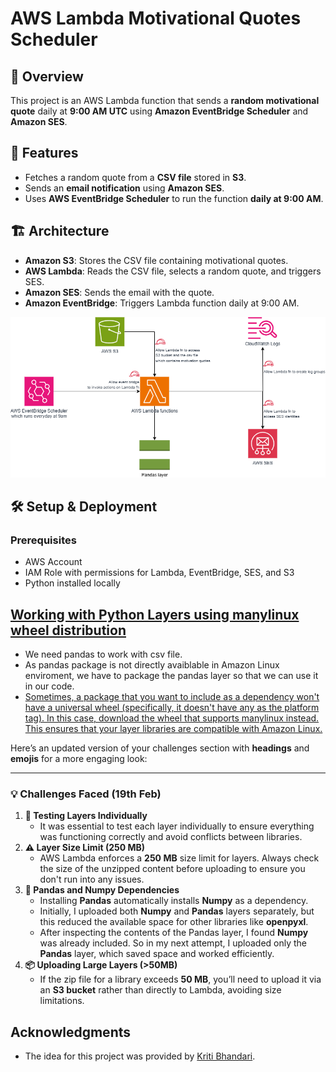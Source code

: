 # AWS Lambda Motivational Quotes Scheduler

## 📌 Overview
This project is an AWS Lambda function that sends a **random motivational quote** daily at **9:00 AM UTC** using **Amazon EventBridge Scheduler** and **Amazon SES**.

## 🚀 Features
- Fetches a random quote from a **CSV file** stored in **S3**.
- Sends an **email notification** using **Amazon SES**.
- Uses **AWS EventBridge Scheduler** to run the function **daily at 9:00 AM**.

## 🏗 Architecture
- **Amazon S3**: Stores the CSV file containing motivational quotes.
- **AWS Lambda**: Reads the CSV file, selects a random quote, and triggers SES.
- **Amazon SES**: Sends the email with the quote.
- **Amazon EventBridge**: Triggers Lambda function daily at 9:00 AM.

![Architecture Diagram](docs/Architecture_Diagram.png)

## 🛠 Setup & Deployment
### Prerequisites
- AWS Account
- IAM Role with permissions for Lambda, EventBridge, SES, and S3
- Python installed locally

## [Working with Python Layers using manylinux wheel distribution](docs/WorkingWithPythonLayers.md)
- We need pandas to work with csv file.
- As pandas package is not directly avaiblable in Amazon Linux enviroment, we have to package the pandas layer so that we can use it in our code.
- [Sometimes, a package that you want to include as a dependency won't have a universal wheel (specifically, it doesn't have any as the platform tag). In this case, download the wheel that supports manylinux instead. This ensures that your layer libraries are compatible with Amazon Linux.](https://docs.aws.amazon.com/lambda/latest/dg/python-layers.html#python-layer-manylinux)

Here’s an updated version of your challenges section with **headings** and **emojis** for a more engaging look:

---

### 💡 **Challenges Faced (19th Feb)**
1. **🧪 Testing Layers Individually**
   - It was essential to test each layer individually to ensure everything was functioning correctly and avoid conflicts between libraries.
2. **⚠️ Layer Size Limit (250 MB)**
   - AWS Lambda enforces a **250 MB** size limit for layers. Always check the size of the unzipped content before uploading to ensure you don't run into any issues.
3. **🔄 Pandas and Numpy Dependencies**
   - Installing **Pandas** automatically installs **Numpy** as a dependency.
   - Initially, I uploaded both **Numpy** and **Pandas** layers separately, but this reduced the available space for other libraries like **openpyxl**.
   - After inspecting the contents of the Pandas layer, I found **Numpy** was already included. So in my next attempt, I uploaded only the **Pandas** layer, which saved space and worked efficiently.
4. **📦 Uploading Large Layers (>50MB)**
   - If the zip file for a library exceeds **50 MB**, you’ll need to upload it via an **S3 bucket** rather than directly to Lambda, avoiding size limitations.

## Acknowledgments
- The idea for this project was provided by [Kriti Bhandari](https://www.linkedin.com/in/kritibhandari/).
